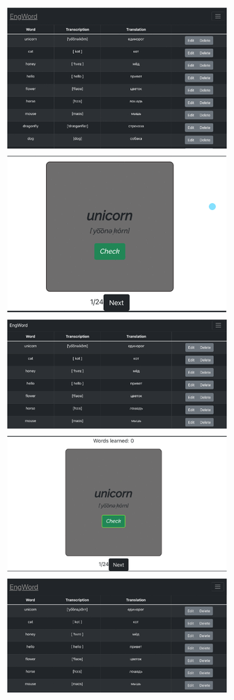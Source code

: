 ![](gif/router.gif)

![](gif/card_next.gif)

![](gif/save_cancel.gif)

![](gif/31week.gif)

![](gif/inputError.gif)



